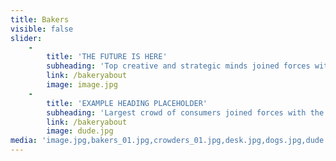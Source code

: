 ```yaml
---
title: Bakers
visible: false
slider:
    -
        title: 'THE FUTURE IS HERE'
        subheading: 'Top creative and strategic minds joined forces with the largest crowd of consumers'
        link: /bakeryabout
        image: image.jpg
    -
        title: 'EXAMPLE HEADING PLACEHOLDER'
        subheading: 'Largest crowd of consumers joined forces with the top creative and strategic minds'
        link: /bakeryabout
        image: dude.jpg
media: 'image.jpg,bakers_01.jpg,crowders_01.jpg,desk.jpg,dogs.jpg,dude.jpg'
---
```


